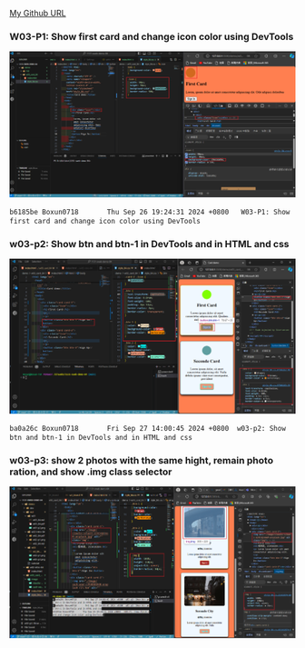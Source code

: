 [My Github URL](http://github.com/Boxun0718/1131-sweb-demo-84)

### W03-P1: Show first card and change icon color using DevTools

![](w03-p1.png)

```
b6185be Boxun0718       Thu Sep 26 19:24:31 2024 +0800   W03-P1: Show first card and change icon color using DevTools
```

### w03-p2: Show btn and btn-1 in DevTools and in HTML and css

![](w03-p2.png)

```
ba0a26c Boxun0718       Fri Sep 27 14:00:45 2024 +0800  w03-p2: Show btn and btn-1 in DevTools and in HTML and css

```

### w03-p3: show 2 photos with the same hight, remain photo ration, and show .img class selector

![](w03-p3.png)

```


```
